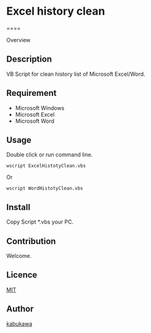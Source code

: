 # Excel history clean

====

Overview

## Description

VB Script for clean history list of Microsoft Excel/Word.

## Requirement

* Microsoft Windows
* Microsoft Excel
* Microsoft Word

## Usage

Double click or run command line.

```
wscript ExcelHistotyClean.vbs
```

Or

```
wscript WordHistotyClean.vbs
```

## Install

Copy Script *.vbs your PC.

## Contribution

Welcome.

## Licence

[MIT](https://github.com/tcnksm/tool/blob/master/LICENCE)

## Author

[kabukawa](https://github.com/kabukawa)
